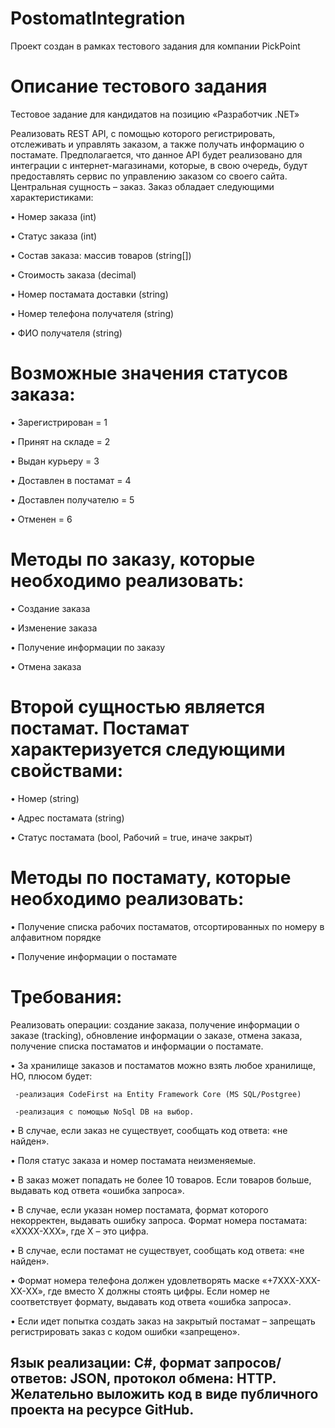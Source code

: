 # PostomatIntegration
Проект создан в рамках тестового задания для компании PickPoint

# Описание тестового задания

Тестовое задание для кандидатов на позицию «Разработчик .NET»

Реализовать REST API, с помощью которого регистрировать, отслеживать и управлять заказом, а также получать информацию о постамате. Предполагается, что данное API будет реализовано для интеграции с интернет-магазинами, которые, в свою очередь, будут предоставлять сервис по управлению заказом со своего сайта.
Центральная сущность – заказ. Заказ обладает следующими характеристиками:

•	Номер заказа (int)

•	Статус заказа (int)

•	Состав заказа: массив товаров (string[])

•	Стоимость заказа (decimal)

•	Номер постамата доставки (string)

•	Номер телефона получателя (string)

•	ФИО получателя (string)

# Возможные значения статусов заказа:

•	Зарегистрирован = 1

•	Принят на складе = 2

•	Выдан курьеру = 3

•	Доставлен в постамат = 4

•	Доставлен получателю = 5

•	Отменен = 6

# Методы по заказу, которые необходимо реализовать:

•	Создание заказа

•	Изменение заказа

•	Получение информации по заказу

•	Отмена заказа

# Второй сущностью является постамат. Постамат характеризуется следующими свойствами:

•	Номер (string)

•	Адрес постамата (string)

•	Статус постамата (bool, Рабочий = true, иначе закрыт)

# Методы по постамату, которые необходимо реализовать:

•	Получение списка рабочих постаматов, отсортированных по номеру в алфавитном порядке

•	Получение информации о постамате

# Требования:

Реализовать операции: создание заказа, получение информации о заказе (tracking), обновление информации о заказе, отмена заказа, получение списка постаматов и информации о постамате.

•	За хранилище заказов и постаматов можно взять любое хранилище, НО, плюсом будет: 

     -реализация CodeFirst на Entity Framework Core (MS SQL/Postgree)
  
     -реализация с помощью NoSql DB на выбор.
     
•	В случае, если заказ не существует, сообщать код ответа: «не найден».

•	Поля статус заказа и номер постамата неизменяемые.

•	В заказ может попадать не более 10 товаров. Если товаров больше, выдавать код ответа «ошибка запроса».

•	В случае, если указан номер постамата, формат которого некорректен, выдавать ошибку запроса. Формат номера постамата: «XXXX-XXX», где X – это цифра.

•	В случае, если постамат не существует, сообщать код ответа: «не найден».

•	Формат номера телефона должен удовлетворять маске «+7XXX-XXX-XX-XX», где вместо X должны стоять цифры. Если номер не соответствует формату, выдавать код ответа «ошибка запроса».

•	Если идет попытка создать заказ на закрытый постамат – запрещать регистрировать заказ с кодом ошибки «запрещено».

## Язык реализации: C#, формат запросов/ответов: JSON, протокол обмена: HTTP. Желательно выложить код в виде публичного проекта на ресурсе GitHub.
